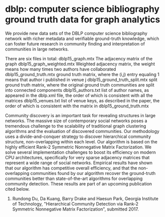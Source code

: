 # dblp: computer science bibliography ground truth data for graph analytics

We provide new data sets of the DBLP computer science bibliography network with richer metadata and verifiable ground-truth knowledge, which can foster future research in community finding and interpretation of communities in large networks.

There are six files in total:
dblp15_graph.mtx The adjacency matrix of the graph
dblp15_graph_weighted.mtx Weighted adjacency matrix, the weight means how many times two authors have collaborated
dblp15_ground_truth.mtx ground truth matrix, where the (i,j) entry equaling 1 means that author i published in venue j
dblp15_ground_truth_split.mtx split ground truth matrix, where the original ground truth communities are split into connected components
dblp15_authors.txt list of author names, as appeared in the dblp.xml file, the order of which is consistent with all the matrices
dblp15_venues.txt list of venue keys, as described in the paper, the order of which is consistent with the matrix in dblp15_ground_truth.mtx

Community discovery is an important task for revealing structures in large networks. The massive size of contemporary social networks poses a tremendous challenge to the scalability of traditional graph clustering algorithms and the evaluation of discovered communities. Our methodology uses a divide-and-conquer strategy to discover hierarchical community structure, non-overlapping within each level. Our algorithm is based on the highly efficient Rank-2 Symmetric Nonnegative Matrix Factorization. We solve several implementation challenges to boost its efficiency on modern CPU architectures, specifically for very sparse adjacency matrices that represent a wide range of social networks. Empirical results have shown that our algorithm has competitive overall efficiency, and that the non-overlapping communities found by our algorithm recover the ground-truth communities better than state-of-the-art algorithms for overlapping community detection. These results are part of an upcoming publication cited below.

1. Rundong Du, Da Kuang, Barry Drake and Haesun Park, Georgia Institute of 
Technology, "Hierarchical Community Detection via Rank-2 Symmetric Nonnegative Matrix Factorization", submitted 2017.